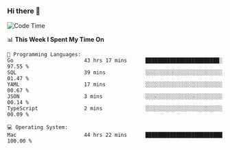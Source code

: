 ### Hi there 👋

<!--
**CrazyCollin/crazycollin** is a ✨ _special_ ✨ repository because its `README.md` (this file) appears on your GitHub profile.

Here are some ideas to get you started:

- 🔭 I’m currently working on ...
- 🌱 I’m currently learning ...
- 👯 I’m looking to collaborate on ...
- 🤔 I’m looking for help with ...
- 💬 Ask me about ...
- 📫 How to reach me: ...
- 😄 Pronouns: ...
- ⚡ Fun fact: ...
-->

<!--START_SECTION:waka-->
![Code Time](http://img.shields.io/badge/Code%20Time-2%2C890%20hrs%2045%20mins-blue)

📊 **This Week I Spent My Time On** 

```text
💬 Programming Languages: 
Go                       43 hrs 17 mins      ████████████████████████░   97.55 % 
SQL                      39 mins             ░░░░░░░░░░░░░░░░░░░░░░░░░   01.47 % 
YAML                     17 mins             ░░░░░░░░░░░░░░░░░░░░░░░░░   00.67 % 
JSON                     3 mins              ░░░░░░░░░░░░░░░░░░░░░░░░░   00.14 % 
TypeScript               2 mins              ░░░░░░░░░░░░░░░░░░░░░░░░░   00.09 % 

💻 Operating System: 
Mac                      44 hrs 22 mins      █████████████████████████   100.00 % 
```


<!--END_SECTION:waka-->
